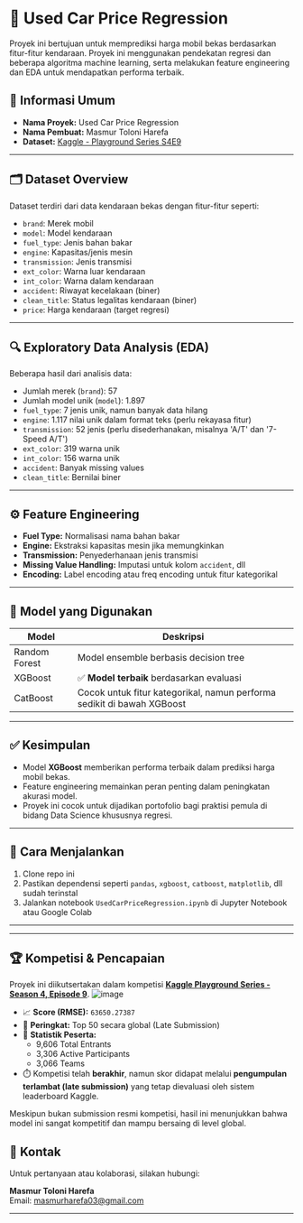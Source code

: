 # 🚗 Used Car Price Regression

Proyek ini bertujuan untuk memprediksi harga mobil bekas berdasarkan fitur-fitur kendaraan. Proyek ini menggunakan pendekatan regresi dan beberapa algoritma machine learning, serta melakukan feature engineering dan EDA untuk mendapatkan performa terbaik.

## 📌 Informasi Umum

- **Nama Proyek:** Used Car Price Regression
- **Nama Pembuat:** Masmur Toloni Harefa
- **Dataset:** [Kaggle - Playground Series S4E9](https://www.kaggle.com/competitions/playground-series-s4e9/)

---

## 🗂️ Dataset Overview

Dataset terdiri dari data kendaraan bekas dengan fitur-fitur seperti:

- `brand`: Merek mobil
- `model`: Model kendaraan
- `fuel_type`: Jenis bahan bakar
- `engine`: Kapasitas/jenis mesin
- `transmission`: Jenis transmisi
- `ext_color`: Warna luar kendaraan
- `int_color`: Warna dalam kendaraan
- `accident`: Riwayat kecelakaan (biner)
- `clean_title`: Status legalitas kendaraan (biner)
- `price`: Harga kendaraan (target regresi)

---

## 🔍 Exploratory Data Analysis (EDA)

Beberapa hasil dari analisis data:

- Jumlah merek (`brand`): 57
- Jumlah model unik (`model`): 1.897
- `fuel_type`: 7 jenis unik, namun banyak data hilang
- `engine`: 1.117 nilai unik dalam format teks (perlu rekayasa fitur)
- `transmission`: 52 jenis (perlu disederhanakan, misalnya 'A/T' dan '7-Speed A/T')
- `ext_color`: 319 warna unik
- `int_color`: 156 warna unik
- `accident`: Banyak missing values
- `clean_title`: Bernilai biner

---

## ⚙️ Feature Engineering

- **Fuel Type:** Normalisasi nama bahan bakar
- **Engine:** Ekstraksi kapasitas mesin jika memungkinkan
- **Transmission:** Penyederhanaan jenis transmisi
- **Missing Value Handling:** Imputasi untuk kolom `accident`, dll
- **Encoding:** Label encoding atau freq encoding untuk fitur kategorikal

---

## 🤖 Model yang Digunakan

| Model               | Deskripsi                          |
|---------------------|------------------------------------|
| Random Forest       | Model ensemble berbasis decision tree |
| XGBoost             | ✅ **Model terbaik** berdasarkan evaluasi |
| CatBoost            | Cocok untuk fitur kategorikal, namun performa sedikit di bawah XGBoost |

---

## ✅ Kesimpulan

- Model **XGBoost** memberikan performa terbaik dalam prediksi harga mobil bekas.
- Feature engineering memainkan peran penting dalam peningkatan akurasi model.
- Proyek ini cocok untuk dijadikan portofolio bagi praktisi pemula di bidang Data Science khususnya regresi.

---

## 🧪 Cara Menjalankan

1. Clone repo ini
2. Pastikan dependensi seperti `pandas`, `xgboost`, `catboost`, `matplotlib`, dll sudah terinstal
3. Jalankan notebook `UsedCarPriceRegression.ipynb` di Jupyter Notebook atau Google Colab

---

---

## 🏆 Kompetisi & Pencapaian

Proyek ini diikutsertakan dalam kompetisi **[Kaggle Playground Series - Season 4, Episode 9](https://www.kaggle.com/competitions/playground-series-s4e9/)**.
![image](https://github.com/user-attachments/assets/98a4453b-b498-4c47-9173-0cdd37ce7a9a)


- 📈 **Score (RMSE):** `63650.27387`
- 🏅 **Peringkat:** Top 50 secara global (Late Submission)
- 👥 **Statistik Peserta:**
  - 9,606 Total Entrants
  - 3,306 Active Participants
  - 3,066 Teams
- ⏱️ Kompetisi telah **berakhir**, namun skor didapat melalui **pengumpulan terlambat (late submission)** yang tetap dievaluasi oleh sistem leaderboard Kaggle.

Meskipun bukan submission resmi kompetisi, hasil ini menunjukkan bahwa model ini sangat kompetitif dan mampu bersaing di level global.


## 📧 Kontak

Untuk pertanyaan atau kolaborasi, silakan hubungi:

**Masmur Toloni Harefa**  
Email: masmurharefa03@gmail.com  

---


